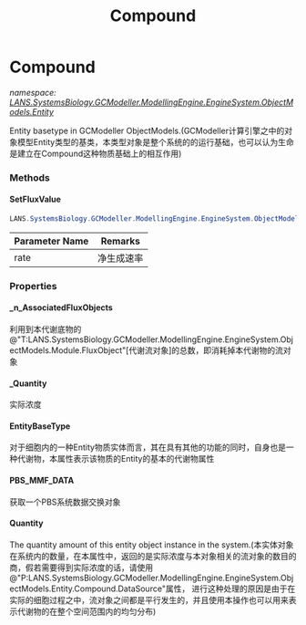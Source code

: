 ﻿---
title: Compound
---

# Compound
_namespace: [LANS.SystemsBiology.GCModeller.ModellingEngine.EngineSystem.ObjectModels.Entity](N-LANS.SystemsBiology.GCModeller.ModellingEngine.EngineSystem.ObjectModels.Entity.html)_

Entity basetype in GCModeller ObjectModels.(GCModeller计算引擎之中的对象模型Entity类型的基类，本类型对象是整个系统的的运行基础，也可以认为生命是建立在Compound这种物质基础上的相互作用)

### Methods

#### SetFluxValue
```csharp
LANS.SystemsBiology.GCModeller.ModellingEngine.EngineSystem.ObjectModels.Entity.Compound.SetFluxValue(System.Double)
```


|Parameter Name|Remarks|
|--------------|-------|
|rate|净生成速率|




### Properties

#### _n_AssociatedFluxObjects
利用到本代谢底物的@"T:LANS.SystemsBiology.GCModeller.ModellingEngine.EngineSystem.ObjectModels.Module.FluxObject"[代谢流对象]的总数，即消耗掉本代谢物的流对象
#### _Quantity
实际浓度
#### EntityBaseType
对于细胞内的一种Entity物质实体而言，其在具有其他的功能的同时，自身也是一种代谢物，本属性表示该物质的Entity的基本的代谢物属性
#### PBS_MMF_DATA
获取一个PBS系统数据交换对象
#### Quantity
The quantity amount of this entity object instance in the system.(本实体对象在系统内的数量，在本属性中，返回的是实际浓度与本对象相关的流对象的数目的商，假若需要得到实际浓度的话，请使用@"P:LANS.SystemsBiology.GCModeller.ModellingEngine.EngineSystem.ObjectModels.Entity.Compound.DataSource"属性，
 进行这种处理的原因是由于在实际的细胞过程之中，流对象之间都是平行发生的，并且使用本操作也可以用来表示代谢物的在整个空间范围内的均匀分布)

